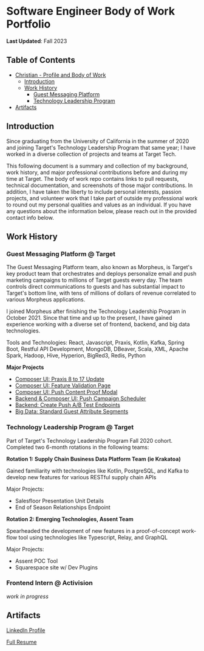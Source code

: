 # Software Engineer Body of Work Portfolio
**Last Updated**: Fall 2023
## Table of Contents
- [Christian - Profile and Body of Work](#christian-vasquez-leon---body-of-work)
    - [Introduction](#introduction)
    - [Work History](#work-history)
        - [Guest Messaging Platform](#guest-messaging-platform--target)
        - [Technology Leadership Program](#technology-leadership-program--target)
- [Artifacts](#artifacts)

## Introduction
Since graduating from the University of California in the summer of 2020 and joining Target's Technology Leadership 
Program that same year; I have worked in a diverse collection of projects and teams at Target Tech. 

This following document is a summary and collection of my background, work history, and major professional contributions before and
during my time at Target. The body of work repo contains links to pull requests, technical documentation, and screenshots 
of those major contributions. In addition, I have taken the liberty to include personal interests, passion projects, and 
volunteer work that I take part of outside my professional work to round out my personal qualities and values as an 
individual. If you have any questions about the information below, please reach out in the provided contact info below. 

## Work History

### Guest Messaging Platform @ Target
The Guest Messaging Platform team, also known as Morpheus, is Target's key product team that orchestrates and deploys
personalize email and push marketing campaigns to millions of Target guests every day. The team controls direct communications
to guests and has substantial impact to Target's bottom line, with tens of millions of dollars of revenue correlated to 
various Morpheus applications.

I joined Morpheus after finishing the Technology Leadership Program in October 2021. Since that time and up to the present, 
I have gained experience working with a diverse set of frontend, backend, and big data technologies. 

Tools and Technologies: React, Javascript, Praxis, Kotlin, Kafka, Spring Boot, Restful API Development, MongoDB, DBeaver,
Scala, XML, Apache Spark, Hadoop, Hive, Hyperion, BigRed3, Redis, Python

**Major Projects**
- [Composer UI: Praxis 8 to 17 Update](Contributions/Guest-Messaging-Platform/composer_ui_praxis_update.md)
- [Composer UI: Feature Validation Page](Contributions/Guest-Messaging-Platform/composer_ui_feature_validation_page.md)
- [Composer UI: Push Content Proof Modal](Contributions/Guest-Messaging-Platform/composer_ui_push_content_proofs.md)
- [Backend & Composer UI: Push Campaign Scheduler](Contributions/Guest-Messaging-Platform/backend_push_campaign_scheduler.md)
- [Backend: Create Push A/B Test Endpoints](Contributions/Guest-Messaging-Platform/backend_create_push_ab_test_endpoints.md)
- [Big Data: Standard Guest Attribute Segments](Contributions/Guest-Messaging-Platform/big_data_sga_segments.md)
 

### Technology Leadership Program @ Target
Part of Target's Technology Leadership Program Fall 2020 cohort. Completed two 6-month rotations in the following teams: 

**Rotation 1: Supply Chain Business Data Platform Team (ie Krakatoa)**

Gained familiarity with technologies like Kotlin, PostgreSQL, and Kafka to develop new features for various RESTful supply chain APIs

Major Projects:
- Salesfloor Presentation Unit Details
- End of Season Relationships Endpoint

**Rotation 2: Emerging Technologies, Assent Team**

Spearheaded the development of new features in a proof-of-concept work-flow tool using technologies like Typescript, Relay, and GraphQL

Major Projects: 
- Assent POC Tool
- Squarespace site w/ Dev Plugins

### Frontend Intern @ Activision
*work in progress*

## Artifacts
[LinkedIn Profile](https://www.linkedin.com/in/cvleon/)

[Full Resume](assets/Christian_Vasquez_Resume_2023.pdf)
